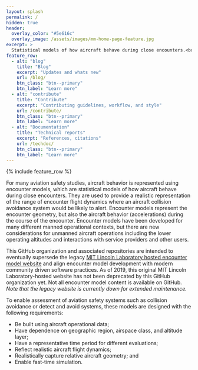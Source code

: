 ```yaml
---
layout: splash
permalink: /
hidden: true
header:
  overlay_color: "#5e616c"
  overlay_image: /assets/images/mm-home-page-feature.jpg
excerpt: >
  Statistical models of how aircraft behave during close encounters.<br />
feature_row:
  - alt: "blog"
    title: "Blog"
    excerpt: "Updates and whats new"
    url: /blog/
    btn_class: "btn--primary"
    btn_label: "Learn more"
  - alt: "contribute"
    title: "Contribute"
    excerpt: "Contributing guidelines, workflow, and style"
    url: /contribute/
    btn_class: "btn--primary"
    btn_label: "Learn more"
  - alt: "Documentation"
    title: "Technical reports"
    excerpt: "References, citations"
    url: /techdoc/
    btn_class: "btn--primary"
    btn_label: "Learn more"      
---
```


{% include feature_row %}

For many aviation safety studies, aircraft behavior is represented using encounter models, which are statistical models of how aircraft behave during close encounters. They are used to provide a realistic representation of the range of encounter flight dynamics where an aircraft collision avoidance system would be likely to alert. Encounter models represent the encounter geometry, but also the aircraft behavior (accelerations) during the course of the encounter. Encounter models have been developed for many different manned operational contexts, but there are new considerations for unmanned aircraft operations including the lower operating altitudes and interactions with service providers and other users.

This GitHub organization and associated repositories are intended to eventually supersede the legacy [MIT Lincoln Laboratory hosted encounter model website](https://topa.atc.ll.mit.edu/lldata/) and align encounter model development with modern community driven software practices. As of 2019, this original MIT Lincoln Laboratory-hosted website has not been deprecated by this GitHub organization yet. Not all encounter model content is available on GitHub. *Note that the legacy website is currently down for extended maintenance.*

To enable assessment of aviation safety systems such as collision avoidance or detect and avoid systems, these models are designed with the following requirements:

- Be built using aircraft operational data;
- Have dependence on geographic region, airspace class, and altitude layer;
- Have a representative time period for different evaluations;
- Reflect realistic aircraft flight dynamics;
- Realistically capture relative aircraft geometry; and
- Enable fast-time simulation.
  